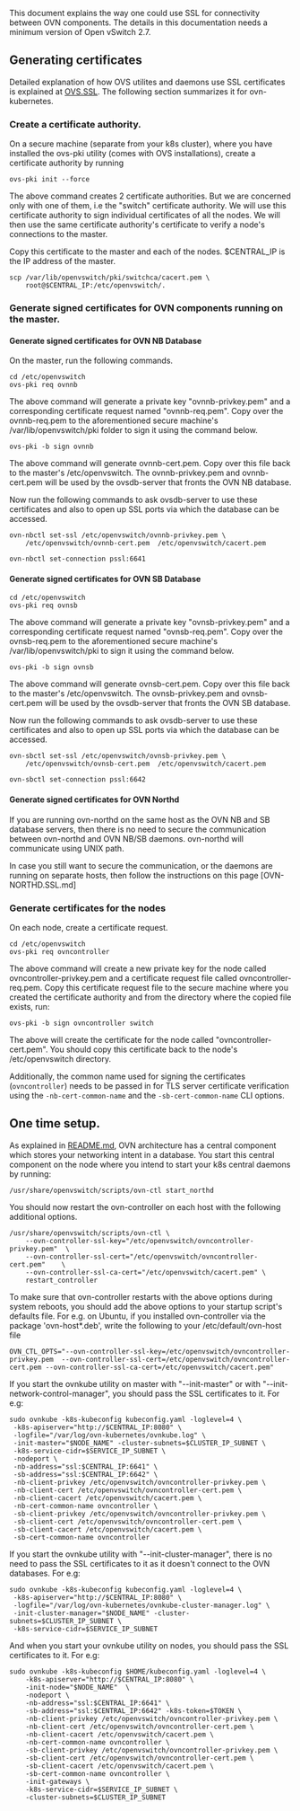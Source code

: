 This document explains the way one could use SSL for connectivity between OVN
components.  The details in this documentation needs a minimum version of
Open vSwitch 2.7.

## Generating certificates

Detailed explanation of how OVS utilites and daemons use SSL certificates is
explained at [OVS.SSL].  The following section summarizes it for
ovn-kubernetes.

### Create a certificate authority.

On a secure machine (separate from your k8s cluster), where you have installed
the ovs-pki utility (comes with OVS installations), create a certificate
authority by running

```
ovs-pki init --force
```

The above command creates 2 certificate authorities.  But we are concerned only
with one of them, i.e the "switch" certificate authority.  We will use this
certificate authority to sign individual certificates of all the nodes.  We
will then use the same certificate authority's certificate to verify a node's
connections to the master.

Copy this certificate to the master and each of the nodes. $CENTRAL_IP
is the IP address of the master.

```
scp /var/lib/openvswitch/pki/switchca/cacert.pem \
    root@$CENTRAL_IP:/etc/openvswitch/.
```

### Generate signed certificates for OVN components running on the master.

#### Generate signed certificates for OVN NB Database
On the master, run the following commands.

```
cd /etc/openvswitch
ovs-pki req ovnnb
```

The above command will generate a private key "ovnnb-privkey.pem"
and a corresponding certificate request named "ovnnb-req.pem". Copy over
the ovnnb-req.pem to the aforementioned secure machine's /var/lib/openvswitch/pki
folder to sign it using the command below.

```
ovs-pki -b sign ovnnb
```

The above command will generate ovnnb-cert.pem. Copy over this file back
to the master's /etc/openvswitch. The ovnnb-privkey.pem and ovnnb-cert.pem
will be used by the ovsdb-server that fronts the OVN NB database.

Now run the following commands to ask ovsdb-server to use these
certificates and also to open up SSL ports via which the database
can be accessed.

```
ovn-nbctl set-ssl /etc/openvswitch/ovnnb-privkey.pem \
    /etc/openvswitch/ovnnb-cert.pem  /etc/openvswitch/cacert.pem

ovn-nbctl set-connection pssl:6641
```

#### Generate signed certificates for OVN SB Database
```
cd /etc/openvswitch
ovs-pki req ovnsb
```

The above command will generate a private key "ovnsb-privkey.pem"
and a corresponding certificate request named "ovnsb-req.pem". Copy over
the ovnsb-req.pem to the aforementioned secure machine's /var/lib/openvswitch/pki
to sign it using the command below.

```
ovs-pki -b sign ovnsb
```

The above command will generate ovnsb-cert.pem. Copy over this file back
to the master's /etc/openvswitch. The ovnsb-privkey.pem and ovnsb-cert.pem
will be used by the ovsdb-server that fronts the OVN SB database.

Now run the following commands to ask ovsdb-server to use these
certificates  and also to open up SSL ports via which the database
can be accessed.

```
ovn-sbctl set-ssl /etc/openvswitch/ovnsb-privkey.pem \
    /etc/openvswitch/ovnsb-cert.pem  /etc/openvswitch/cacert.pem

ovn-sbctl set-connection pssl:6642
```

#### Generate signed certificates for OVN Northd

If you are running ovn-northd on the same host as the OVN NB and SB database servers, then
there is no need to secure the communication between ovn-northd and OVN NB/SB daemons.
ovn-northd will communicate using UNIX path.

In case you still want to secure the communication, or the daemons are running on
separate hosts, then follow the instructions on this page [OVN-NORTHD.SSL.md]


### Generate certificates for the nodes

On each node, create a certificate request.

```
cd /etc/openvswitch
ovs-pki req ovncontroller
```

The above command will create a new private key for the node called
ovncontroller-privkey.pem and a certificate request file called
ovncontroller-req.pem.  Copy this certificate request file to the secure
machine where you created the certificate authority and from the directory
where the copied file exists, run:

```
ovs-pki -b sign ovncontroller switch
```

The above will create the certificate for the node called
"ovncontroller-cert.pem". You should copy this certificate back to the
node's /etc/openvswitch directory.

Additionally, the common name used for signing the certificates (`ovncontroller`)
needs to be passed in for TLS server certificate verification using the 
`-nb-cert-common-name` and the `-sb-cert-common-name` CLI options.

## One time setup.

As explained in [README.md], OVN architecture has a central component which
stores your networking intent in a database.  You start this central component
on the node where you intend to start your k8s central daemons by running:

```
/usr/share/openvswitch/scripts/ovn-ctl start_northd
```

You should now restart the ovn-controller on each host with the following
additional options.

```
/usr/share/openvswitch/scripts/ovn-ctl \
    --ovn-controller-ssl-key="/etc/openvswitch/ovncontroller-privkey.pem"  \
    --ovn-controller-ssl-cert="/etc/openvswitch/ovncontroller-cert.pem"    \
    --ovn-controller-ssl-ca-cert="/etc/openvswitch/cacert.pem" \
    restart_controller
```

To make sure that ovn-controller restarts with the above options during system
reboots, you should add the above options to your startup script's defaults
file.  For e.g. on Ubuntu, if you installed ovn-controller via the package
'ovn-host*.deb', write the following to your /etc/default/ovn-host file

```
OVN_CTL_OPTS="--ovn-controller-ssl-key=/etc/openvswitch/ovncontroller-privkey.pem  --ovn-controller-ssl-cert=/etc/openvswitch/ovncontroller-cert.pem --ovn-controller-ssl-ca-cert=/etc/openvswitch/cacert.pem"
```
If you start the ovnkube utility on master with "--init-master"
or with "--init-network-control-manager",
you should pass the SSL certificates to it. For e.g:

```
sudo ovnkube -k8s-kubeconfig kubeconfig.yaml -loglevel=4 \
 -k8s-apiserver="http://$CENTRAL_IP:8080" \
 -logfile="/var/log/ovn-kubernetes/ovnkube.log" \
 -init-master="$NODE_NAME" -cluster-subnets=$CLUSTER_IP_SUBNET \
 -k8s-service-cidr=$SERVICE_IP_SUBNET \
 -nodeport \
 -nb-address="ssl:$CENTRAL_IP:6641" \
 -sb-address="ssl:$CENTRAL_IP:6642" \
 -nb-client-privkey /etc/openvswitch/ovncontroller-privkey.pem \
 -nb-client-cert /etc/openvswitch/ovncontroller-cert.pem \
 -nb-client-cacert /etc/openvswitch/cacert.pem \
 -nb-cert-common-name ovncontroller \
 -sb-client-privkey /etc/openvswitch/ovncontroller-privkey.pem \
 -sb-client-cert /etc/openvswitch/ovncontroller-cert.pem \
 -sb-client-cacert /etc/openvswitch/cacert.pem \
 -sb-cert-common-name ovncontroller
```

If you start the ovnkube utility with "--init-cluster-manager",
there is no need to pass the SSL certificates to it as it doesn't
connect to the OVN databases. For e.g:

```
sudo ovnkube -k8s-kubeconfig kubeconfig.yaml -loglevel=4 \
 -k8s-apiserver="http://$CENTRAL_IP:8080" \
 -logfile="/var/log/ovn-kubernetes/ovnkube-cluster-manager.log" \
 -init-cluster-manager="$NODE_NAME" -cluster-subnets=$CLUSTER_IP_SUBNET \
 -k8s-service-cidr=$SERVICE_IP_SUBNET
```

And when you start your ovnkube utility on nodes, you should pass the SSL
certificates to it. For e.g:

```
sudo ovnkube -k8s-kubeconfig $HOME/kubeconfig.yaml -loglevel=4 \
    -k8s-apiserver="http://$CENTRAL_IP:8080" \
    -init-node="$NODE_NAME"  \
    -nodeport \
    -nb-address="ssl:$CENTRAL_IP:6641" \
    -sb-address="ssl:$CENTRAL_IP:6642" -k8s-token=$TOKEN \
    -nb-client-privkey /etc/openvswitch/ovncontroller-privkey.pem \
    -nb-client-cert /etc/openvswitch/ovncontroller-cert.pem \
    -nb-client-cacert /etc/openvswitch/cacert.pem \
    -nb-cert-common-name ovncontroller \
    -sb-client-privkey /etc/openvswitch/ovncontroller-privkey.pem \
    -sb-client-cert /etc/openvswitch/ovncontroller-cert.pem \
    -sb-client-cacert /etc/openvswitch/cacert.pem \
    -sb-cert-common-name ovncontroller \
    -init-gateways \
    -k8s-service-cidr=$SERVICE_IP_SUBNET \
    -cluster-subnets=$CLUSTER_IP_SUBNET
```

[README.md]: README.md
[OVS.SSL]: http://docs.openvswitch.org/en/latest/howto/ssl
